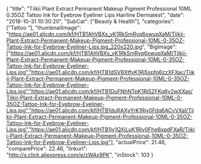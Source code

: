 {
	"title": "Tiikii Plant Extract Permanent Makeup Pigment Professional 10ML 0.35OZ Tattoo Ink for Eyebrow Eyeliner Lips Hairline Dermatest",
	"date": "2018-10-31 10:30:20",
	"SubCat": ["Beauty & Health"],
	"categories": ["Tattoo "],
	"thumbnailImage": "https://ae01.alicdn.com/kf/HTB1AhVBXs_vK1RkSmRyq6xwupXaM/Tiikii-Plant-Extract-Permanent-Makeup-Pigment-Professional-10ML-0-35OZ-Tattoo-Ink-for-Eyebrow-Eyeliner-Lips.jpg_220x220.jpg",
	"BigImage": ["https://ae01.alicdn.com/kf/HTB1AhVBXs_vK1RkSmRyq6xwupXaM/Tiikii-Plant-Extract-Permanent-Makeup-Pigment-Professional-10ML-0-35OZ-Tattoo-Ink-for-Eyebrow-Eyeliner-Lips.jpg","https://ae01.alicdn.com/kf/HTB1dSVBXtfvK1RjSspfq6zzXFXac/Tiikii-Plant-Extract-Permanent-Makeup-Pigment-Professional-10ML-0-35OZ-Tattoo-Ink-for-Eyebrow-Eyeliner-Lips.jpg","https://ae01.alicdn.com/kf/HTB1DuFNhNTpK1RjSZFKq6y2wXXas/Tiikii-Plant-Extract-Permanent-Makeup-Pigment-Professional-10ML-0-35OZ-Tattoo-Ink-for-Eyebrow-Eyeliner-Lips.jpg","https://ae01.alicdn.com/kf/HTB1duRAXyYrK1Rjy0Fdq6ACvVXal/Tiikii-Plant-Extract-Permanent-Makeup-Pigment-Professional-10ML-0-35OZ-Tattoo-Ink-for-Eyebrow-Eyeliner-Lips.jpg","https://ae01.alicdn.com/kf/HTB1jy1QXjLuK1Rjy0Fhq6xpdFXaR/Tiikii-Plant-Extract-Permanent-Makeup-Pigment-Professional-10ML-0-35OZ-Tattoo-Ink-for-Eyebrow-Eyeliner-Lips.jpg"],
	"actualPrice": 21.46,
	"comparePrice": 22.46,
	"linkurl": "http://s.click.aliexpress.com/e/zWAx9PK",
	"inStock": 103
}
